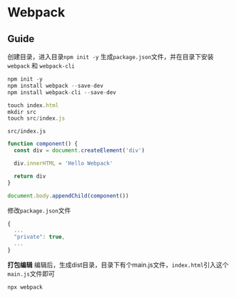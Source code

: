 # Webpack

## Guide

创建目录，进入目录`npm init -y` 生成`package.json`文件，并在目录下安装`webpack` 和 `webpack-cli`

```js
npm init -y
npm install webpack --save-dev
npm install webpack-cli --save-dev
```

```js
touch index.html
mkdir src
touch src/index.js
```

`src/index.js`

```js
function component() {
  const div = document.createElement('div')

  div.innerHTML = 'Hello Webpack'

  return div
}

document.body.appendChild(component())
```

修改`package.json`文件

```js
{
  ...
  "private": true,
  ...
}
```

**打包编辑**
编辑后，生成dist目录，目录下有个main.js文件，`index.html`引入这个`main.js`文件即可

```js
npx webpack
```

